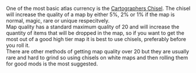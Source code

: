 One of the most basic atlas currency is the [Cartographers Chisel](<https://pathofexile.gamepedia.com/Cartographer%27s_Chisel>). 
The chisel will increase the quality of a map by either 5%, 2% or 1% if the map is normal, magic, rare or unique respecitvely. <br>
Map quality has a standard maximum quality of 20 and will increase the quantity of items that will be dropped in the map, so if you want to get the most out of a good high tier map 
it is best to use chisels, preferably before you roll it. <br>
There are other methods of getting map quality over 20 but they are usually rare and hard to grind so using chisels on white maps and then rolling them for good mods is the 
most suggested.